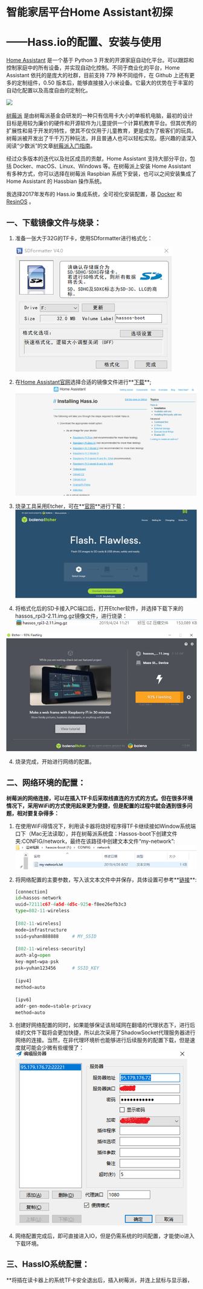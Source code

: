 #  智能家居平台Home Assistant初探

#  ——Hass.io的配置、安装与使用



[Home Assistant](https://home-assistant.io/) 是一个基于 Python 3 开发的开源家庭自动化平台。可以跟踪和控制家庭中的所有设备，并实现自动化控制。不同于商业化的平台，Home Assistant 依托的是庞大的社群，目前支持 779 种不同组件，在 Github 上还有更多的定制组件，0.50 版本后，能够直接接入小米设备。它最大的优势在于丰富的自动化配置以及高度自由的定制化。

![](pic/1.gif)

[树莓派](https://www.raspberrypi.org/) 是由树莓派基金会研发的一种只有信用卡大小的单板机电脑，最初的设计目标是用较为廉价的硬件和开源软件为儿童提供一个计算机教育平台。但其优秀的扩展性和易于开发的特性，使其不仅仅用于儿童教育，更是成为了极客们的玩具。树莓派被开发出了千千万万种玩法，并且普通人也可以轻松实现。感兴趣的请深入阅读“少数派”的文章[树莓派入门指南](https://sspai.com/post/38542)。

经过众多版本的迭代以及社区成员的贡献，Home Assistant 支持大部分平台，包括 Docker、macOS、Linux、Windows 等。在树莓派上安装 Home Assistant 有多种方式，你可以选择在树莓派 Raspbian 系统下安装，也可以之间安装集成了 Home Assistant 的 Hassbian 操作系统。

我选择2017年发布的 Hass.io 集成系统，全可视化安装配置，基 [Docker](https://www.docker.com/) 和  [ResinOS](https://resinos.io/) 。



## 一、下载镜像文件与烧录：

1. 准备一张大于32G的TF卡，使用SDformatter进行格式化：

   ![](pic/1.1.png)

2. 在[Home Assistant官网](https://www.home-assistant.io/)选择合适的镜像文件进行**[下载](https://www.home-assistant.io/hassio/installation/)**;![](pic\1.2.png)

3. 烧录工具采用Etcher，可在**[官网](https://www.balena.io/etcher/)**进行下载：![](pic\1.3.png)

4. 将格式化后的SD卡接入PC端口后，打开Etcher软件，并选择下载下来的hassos_rpi3-2.11.img.gz镜像文件，进行烧录：
![](pic\1.4.png)

![](pic\1.5.png)

4. 烧录完成，开始进行网络的配置。



## 二、网络环境的配置：

​        **树莓派的网络连接，可以在插入TF卡后采取线直连的方式的方式。但在很多环境情况下，采用WiFi的方式使用起来更为便捷，但是配置的过程中就会遇到很多问题，相对要复杂得多：**

1. 在使用WiFi得情况下，利用读卡器将烧好程序得TF卡继续接如Window系统端口下（Mac无法读取），并在树莓派系统盘：Hassos-boot下创建文件夹:CONFIG/network，最终在该路径中创建文本文件“my-network”:![](pic/2.1.png)

2. 将网络配置的主要参数，写入该文本文件中并保存，具体设置可参考**[链接](https://github.com/home-assistant/hassos/blob/dev/Documentation/network.md)**:

   ```python
   [connection]
   id=hassos-network
   uuid=72111c67-4a5d-4d5c-925e-f8ee26efb3c3
   type=802-11-wireless
   
   [802-11-wireless]
   mode=infrastructure
   ssid=yuhan888888     # MY_SSID
   
   [802-11-wireless-security]
   auth-alg=open
   key-mgmt=wpa-psk
   psk=yuhan123456      # SSID_KEY
   
   [ipv4]
   method=auto
   
   [ipv6]
   addr-gen-mode=stable-privacy
   method=auto
   ```

3. 创建好网络配置的同时，如果能够保证该局域网在翻墙的代理状态下，进行后续的文件下载将会更加快捷，所以此次采用了ShadowSocket代理服务器进行网络的连接。当然，在非代理环境析也能够进行后续服务的配置下载，但是速度就可能会少微有些缓慢了：![](pic\2.2.png)

4. 网络配置完成后，即可直接进入IO，但是仍需系统的时间配置，才能使io进入下载环境。


## 三、HassIO系统配置：

**将插在读卡器上的系统TF卡安全退出后，插入树莓派，并连上鼠标与显示器，
